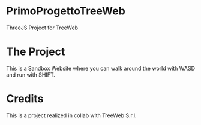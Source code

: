 # PrimoProgettoTreeWeb
ThreeJS Project for TreeWeb

# The Project
This is a Sandbox Website where you can walk around the world with WASD and run with SHIFT.

# Credits
This is a project realized in collab with TreeWeb S.r.l.

